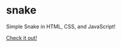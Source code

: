 # snake
Simple Snake in HTML, CSS, and JavaScript!

[Check it out!](https://noahrider.github.io/snake)


